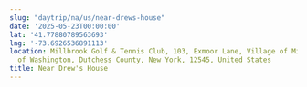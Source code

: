 ```yaml
---
slug: "daytrip/na/us/near-drews-house"
date: '2025-05-23T00:00:00'
lat: '41.77880789563693'
lng: '-73.6926536891113'
location: Millbrook Golf & Tennis Club, 103, Exmoor Lane, Village of Millbrook, Town
  of Washington, Dutchess County, New York, 12545, United States
title: Near Drew's House
---
```



